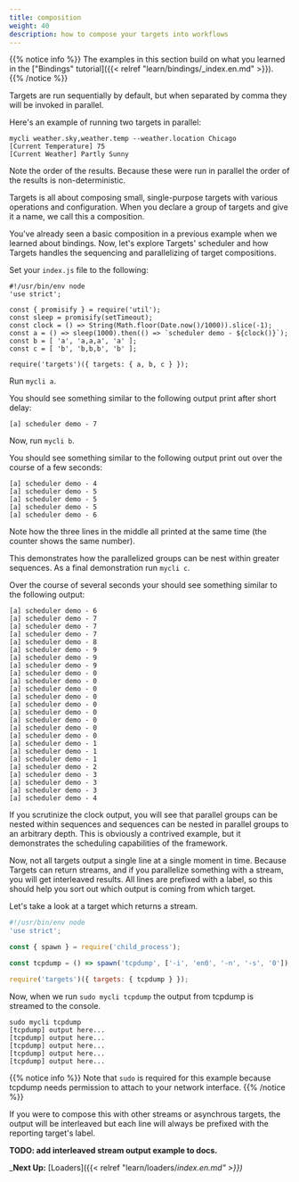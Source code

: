 ```yaml
---
title: composition
weight: 40
description: how to compose your targets into workflows
---
```


{{% notice info %}}
The examples in this section build on what you learned in the ["Bindings" tutorial]({{< relref "learn/bindings/_index.en.md" >}}).
{{% /notice %}}

Targets are run sequentially by default, but when separated by comma they will be invoked in parallel.

Here's an example of running two targets in parallel:

```
mycli weather.sky,weather.temp --weather.location Chicago
[Current Temperature] 75
[Current Weather] Partly Sunny
```

Note the order of the results. Because these were run in parallel the order of the results is non-deterministic.

Targets is all about composing small, single-purpose targets with various operations and configuration. When you declare a group of targets and give it a name, we call this a composition.

You've already seen a basic composition in a previous example when we learned about bindings. Now, let's explore Targets' scheduler and how Targets handles the sequencing and parallelizing of target compositions.

Set your `index.js` file to the following:

```
#!/usr/bin/env node
'use strict';

const { promisify } = require('util');
const sleep = promisify(setTimeout);
const clock = () => String(Math.floor(Date.now()/1000)).slice(-1);
const a = () => sleep(1000).then(() => `scheduler demo - ${clock()}`);
const b = [ 'a', 'a,a,a', 'a' ];
const c = [ 'b', 'b,b,b', 'b' ];

require('targets')({ targets: { a, b, c } });
```

Run `mycli a`.

You should see something similar to the following output print after short delay:

```
[a] scheduler demo - 7
```

Now, run `mycli b`.

You should see something similar to the following output print out over the
course of a few seconds:

```
[a] scheduler demo - 4
[a] scheduler demo - 5
[a] scheduler demo - 5
[a] scheduler demo - 5
[a] scheduler demo - 6
```

Note how the three lines in the middle all printed at the same time (the counter
shows the same number).

This demonstrates how the parallelized groups can be nest within greater
sequences. As a final demonstration run `mycli c`.

Over the course of several seconds your should see something similar to the
following output:

```
[a] scheduler demo - 6
[a] scheduler demo - 7
[a] scheduler demo - 7
[a] scheduler demo - 7
[a] scheduler demo - 8
[a] scheduler demo - 9
[a] scheduler demo - 9
[a] scheduler demo - 9
[a] scheduler demo - 0
[a] scheduler demo - 0
[a] scheduler demo - 0
[a] scheduler demo - 0
[a] scheduler demo - 0
[a] scheduler demo - 0
[a] scheduler demo - 0
[a] scheduler demo - 0
[a] scheduler demo - 0
[a] scheduler demo - 1
[a] scheduler demo - 1
[a] scheduler demo - 1
[a] scheduler demo - 2
[a] scheduler demo - 3
[a] scheduler demo - 3
[a] scheduler demo - 3
[a] scheduler demo - 4
```

If you scrutinize the clock output, you will see that parallel groups can be
nested within sequences and sequences can be nested in parallel groups to an
arbitrary depth. This is obviously a contrived example, but it demonstrates the
scheduling capabilities of the framework.

Now, not all targets output a single line at a single moment in time. Because
Targets can return streams, and if you parallelize something with a stream, you
will get interleaved results. All lines are prefixed with a label, so this should
help you sort out which output is coming from which target.

Let's take a look at a target which returns a stream.

```js
#!/usr/bin/env node
'use strict';

const { spawn } = require('child_process');

const tcpdump = () => spawn('tcpdump', ['-i', 'en0', '-n', '-s', '0']);

require('targets')({ targets: { tcpdump } });
```

Now, when we run `sudo mycli tcpdump` the output from tcpdump is streamed to the console.

```
sudo mycli tcpdump
[tcpdump] output here...
[tcpdump] output here...
[tcpdump] output here...
[tcpdump] output here...
[tcpdump] output here...
```

{{% notice info %}}
Note that `sudo` is required for this example because tcpdump needs permission to attach to your network interface.
{{% /notice %}}

If you were to compose this with other streams or asynchrous targets, the output will be interleaved but each line will always be prefixed with the reporting target's label.

**TODO: add interleaved stream output example to docs.**

_**Next Up:** [Loaders]({{< relref "learn/loaders/_index.en.md" >}})_
